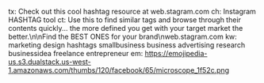 tx: Check out this cool hashtag resource at web.stagram.com 
ch: Instagram HASHTAG tool
ct: Use this to find similar tags and browse through their contents quickly... the more defined you get with your target market the better.\n\nFind the BEST ONES for your brand\nweb.stagram.com
kw: marketing design hashtags smallbusiness business advertising research businessidea freelance entrepreneur
em: https://emojipedia-us.s3.dualstack.us-west-1.amazonaws.com/thumbs/120/facebook/65/microscope_1f52c.png
